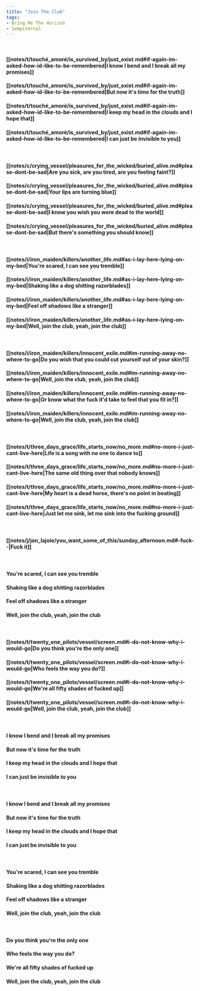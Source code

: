 ```yaml
---
title: "Join The Club"
tags:
- Bring Me The Horizon
- Sempiternal
---
```

&nbsp;
#### [[notes/t/touché_amoré/is_survived_by/just_exist.md#if-again-im-asked-how-id-like-to-be-remembered|I know I bend and I break all my promises]]
#### [[notes/t/touché_amoré/is_survived_by/just_exist.md#if-again-im-asked-how-id-like-to-be-remembered|But now it's time for the truth]]
#### [[notes/t/touché_amoré/is_survived_by/just_exist.md#if-again-im-asked-how-id-like-to-be-remembered|I keep my head in the clouds and I hope that]]
#### [[notes/t/touché_amoré/is_survived_by/just_exist.md#if-again-im-asked-how-id-like-to-be-remembered|I can just be invisible to you]]
&nbsp;
#### [[notes/c/crying_vessel/pleasures_for_the_wicked/buried_alive.md#please-dont-be-sad|Are you sick, are you tired, are you feeling faint?]]
#### [[notes/c/crying_vessel/pleasures_for_the_wicked/buried_alive.md#please-dont-be-sad|Your lips are turning blue]]
#### [[notes/c/crying_vessel/pleasures_for_the_wicked/buried_alive.md#please-dont-be-sad|I know you wish you were dead to the world]]
#### [[notes/c/crying_vessel/pleasures_for_the_wicked/buried_alive.md#please-dont-be-sad|But there's something you should know]]
&nbsp;
#### [[notes/i/iron_maiden/killers/another_life.md#as-i-lay-here-lying-on-my-bed|You're scared, I can see you tremble]]
#### [[notes/i/iron_maiden/killers/another_life.md#as-i-lay-here-lying-on-my-bed|Shaking like a dog shitting razorblades]]
#### [[notes/i/iron_maiden/killers/another_life.md#as-i-lay-here-lying-on-my-bed|Feel off shadows like a stranger]]
#### [[notes/i/iron_maiden/killers/another_life.md#as-i-lay-here-lying-on-my-bed|Well, join the club, yeah, join the club]]
&nbsp;
#### [[notes/i/iron_maiden/killers/innocent_exile.md#im-running-away-no-where-to-go|Do you wish that you could cut yourself out of your skin?]]
#### [[notes/i/iron_maiden/killers/innocent_exile.md#im-running-away-no-where-to-go|Well, join the club, yeah, join the club]]
#### [[notes/i/iron_maiden/killers/innocent_exile.md#im-running-away-no-where-to-go|Or know what the fuck it'd take to feel that you fit in?]]
#### [[notes/i/iron_maiden/killers/innocent_exile.md#im-running-away-no-where-to-go|Well, join the club, yeah, join the club]]
&nbsp;
#### [[notes/t/three_days_grace/life_starts_now/no_more.md#no-more-i-just-cant-live-here|Life is a song with no one to dance to]]
#### [[notes/t/three_days_grace/life_starts_now/no_more.md#no-more-i-just-cant-live-here|The same old thing over that nobody knows]]
#### [[notes/t/three_days_grace/life_starts_now/no_more.md#no-more-i-just-cant-live-here|My heart is a dead horse, there's no point in beating]]
#### [[notes/t/three_days_grace/life_starts_now/no_more.md#no-more-i-just-cant-live-here|Just let me sink, let me sink into the fucking ground]]
&nbsp;
#### [[notes/j/jon_lajoie/you_want_some_of_this/sunday_afternoon.md#-fuck--|Fuck it]]
&nbsp;
#### You're scared, I can see you tremble
#### Shaking like a dog shitting razorblades
#### Feel off shadows like a stranger
#### Well, join the club, yeah, join the club
&nbsp;
#### [[notes/t/twenty_one_pilots/vessel/screen.md#i-do-not-know-why-i-would-go|Do you think you're the only one]]
#### [[notes/t/twenty_one_pilots/vessel/screen.md#i-do-not-know-why-i-would-go|Who feels the way you do?]]
#### [[notes/t/twenty_one_pilots/vessel/screen.md#i-do-not-know-why-i-would-go|We're all fifty shades of fucked up]]
#### [[notes/t/twenty_one_pilots/vessel/screen.md#i-do-not-know-why-i-would-go|Well, join the club, yeah, join the club]]
&nbsp;
#### I know I bend and I break all my promises
#### But now it's time for the truth
#### I keep my head in the clouds and I hope that
#### I can just be invisible to you
&nbsp;
#### I know I bend and I break all my promises
#### But now it's time for the truth
#### I keep my head in the clouds and I hope that
#### I can just be invisible to you
&nbsp;
#### You're scared, I can see you tremble
#### Shaking like a dog shitting razorblades
#### Feel off shadows like a stranger
#### Well, join the club, yeah, join the club
&nbsp;
#### Do you think you're the only one
#### Who feels the way you do?
#### We're all fifty shades of fucked up
#### Well, join the club, yeah, join the club
